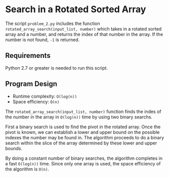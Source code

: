 # Search in a Rotated Sorted Array

The script `problem_2.py` includes the function `rotated_array_search(input_list, number)` which takes in a 
rotated sorted array and a number, and returns the index of that number in the array. If the number is not
found, `-1` is returned.

## Requirements

Python 2.7 or greater is needed to run this script.

## Program Design

- Runtime complexity: `O(log(n))`
- Space efficiency: `O(n)`

The `rotated_array_search(input_list, number)` function finds the indes of the number 
in the array in `O(log(n))` time by using two binary searchs.

First a binary search is used to find the pivot in the rotated array. Once the pivot
is known, we can establish a lower and upper bound on the possible indexes the number
may be found in. The algorithm proceeds to do a binary search within the slice of the 
array determined by these lower and upper bounds. 

By doing a constant number of binary searches, the algorithm completes in a fast `O(log(n))`
time. Since only one array is used, the space efficiency of the algorithm is `O(n)`.
